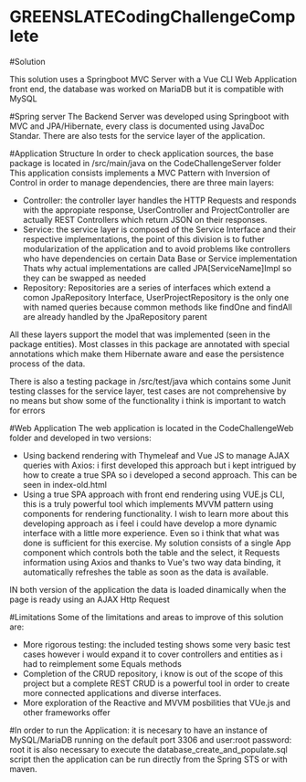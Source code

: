 # GREENSLATECodingChallengeComplete

#Solution

This solution uses a Springboot MVC Server with a Vue CLI Web Application front end, the database was worked on MariaDB but it is compatible with MySQL


#Spring server
The Backend Server was developed using Springboot with MVC and JPA/Hibernate, every class is documented using JavaDoc Standar.
There are also tests for the service layer of the application.

#Application Structure
In order to check application sources, the base package is located in /src/main/java on the CodeChallengeServer folder
This application consists implements a MVC Pattern with Inversion of Control in order to manage dependencies, there are  three main layers:
  - Controller: the controller layer handles the HTTP Requests and responds with the appropiate response, UserController and ProjectController
  are actually REST Controllers which return JSON on their responses.
  - Service: the service layer is composed of the Service Interface and their respective implementations, the point of this division is to 
  futher modularization of the application and to avoid problems like controllers who have dependencies on certain Data Base or Service implementation
  Thats why actual implementations are called JPA[ServiceName]Impl so they can be swapped as needed
  - Repository: Repositories are a series of interfaces which extend a comon JpaRepository Interface, UserProjectRepository is the only one 
  with named queries because common methods like findOne and findAll are already handled by the JpaRepository parent
  
 All these layers support the model that was implemented (seen in the package entities). Most classes in this package are annotated with special annotations which make them 
 Hibernate aware and ease the persistence process of the data.
 
 There is also a testing package in /src/test/java which contains some Junit testing classes for the service layer, test cases are
 not comprehensive by no means but show some of the functionality i think is important to watch for errors

#Web Application
The web application is located in the CodeChallengeWeb folder and  developed in two versions:
  - Using backend rendering with Thymeleaf and Vue JS to manage AJAX queries with Axios: i first developed this approach
  but i kept intrigued by how to create a true SPA so i developed a second approach. This can be seen in index-old.html
  - Using a true SPA approach with front end rendering using VUE.js CLI, this is a truly powerful tool which implements MVVM pattern
  using components for rendering functionality. I wish to learn more about this developing approach as i feel i could have develop a more
  dynamic interface with a little more experience. Even so i think that what was done is sufficient for this exercise.
  My solution consists of a single App component which controls both the table and the select, it Requests information using Axios
  and thanks to Vue's two way data binding, it automatically refreshes the table as soon as the data is available.
  
  IN both version of the application the data is loaded dinamically when the page is ready using an AJAX Http Request

#Limitations
Some of the limitations and areas to improve of this solution are:
- More rigorous testing: the included testing shows some very basic test cases however i would expand it to cover controllers and entities
as i had to reimplement some Equals methods
- Completion of the CRUD repository, i know is out of the scope of this project but a complete REST CRUD is a powerful tool in order to create more
connected applications and diverse interfaces.
- More exploration of the Reactive and MVVM posbilities that VUe.js and other frameworks offer


#In order to run the Application:
  it is necesary to have an instance of MySQL/MariaDB running on the default port 3306 and user:root password: root
  it is also necessary to execute the database_create_and_populate.sql script
  then the application can be run directly from the Spring STS or with maven.
 


